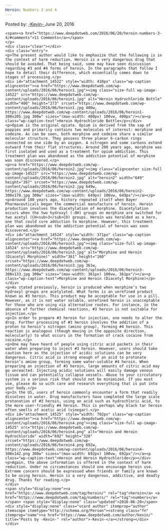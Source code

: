 ```yaml
---
Heroin: Numbers 3 and 4
---
```

<article class="post-listing post-14521 post type-post status-publish format-standard has-post-thumbnail hentry  tag-heroin tag-numbers">
    <div class="post-inner">
        <span>Posted by: <a href="https://www.deepdotweb.com/author/kevin/" title="">-Kevin- </a></span>
    <span>June 20, 2016</span>
    
    <span><a href="https://www.deepdotweb.com/2016/06/20/heroin-numbers-3-4/#comments">11 Comments</a></span>
    </p>
    <div class="clear"></div>
    <div class="entry">
    <p>The present author would like to emphasize that the following is in the context of harm reduction. Heroin is a very dangerous drug that should be avoided. That being said, some may have seen discussion regarding #3 and #4 forms of heroin. In the paragraphs that follow I hope to detail their difference, which essentially comes down to stages of processing.</p>
    <div id="attachment_14522" style="width: 410px" class="wp-caption aligncenter"><a href="https://www.deepdotweb.com/wp-content/uploads/2016/06/heroin1.jpg"><img class="size-full wp-image-14522" src="https://www.deepdotweb.com/wp-content/uploads/2016/06/heroin1.jpg" alt="Heroin Hydrochloride Bottle" width="400" height="273" srcset="https://www.deepdotweb.com/wp-content/uploads/2016/06/heroin1.jpg 400w, https://www.deepdotweb.com/wp-content/uploads/2016/06/heroin1-300x205.jpg 300w" sizes="(max-width: 400px) 100vw, 400px"/></a><p class="wp-caption-text">Heroin Hydrochloride Bottle</p></div>
    <p>Opium is the original opiate. Opium is derived from the sap of poppies and primarily contains two molecules of interest: morphine and codeine. As can be seen, both morphine and codeine share a similar molecular structure. They possess three planar 6-carbon rings connected on one side by an oxygen. A nitrogen and some carbons extend outward from their flat structures. Around 200 years ago, morphine was first isolated and used as a treatment for opium addiction. This treatment plan was abandoned as the addiction potential of morphine was soon discovered.</p>
    <p><a href="https://www.deepdotweb.com/wp-content/uploads/2016/06/heroin2.jpg"><img class="aligncenter size-full wp-image-14523" src="https://www.deepdotweb.com/wp-content/uploads/2016/06/heroin2.jpg" alt="heroin2" width="649" height="367" srcset="https://www.deepdotweb.com/wp-content/uploads/2016/06/heroin2.jpg 649w, https://www.deepdotweb.com/wp-content/uploads/2016/06/heroin2-300x170.jpg 300w" sizes="(max-width: 649px) 100vw, 649px"/></a></p>
    <p>Around 100 years ago, history repeated itself when Bayer Pharmaceuticals began the commercial manufacture of heroin. Heroin production involves the diacetylation of morphine. Diacetylation occurs when the two hydroxyl (-OH) groups on morphine are switched for two acetyl (CH<sub>3</sub>CO) groups. Heroin was heralded as a hero, one that could cure addiction to morphine. However, this treatment plan was abandoned as the addiction potential of heroin was soon discovered.</p>
    <div id="attachment_14524" style="width: 371px" class="wp-caption aligncenter"><a href="https://www.deepdotweb.com/wp-content/uploads/2016/06/heroin3.jpg"><img class="size-full wp-image-14524" src="https://www.deepdotweb.com/wp-content/uploads/2016/06/heroin3.jpg" alt="Morphine and Heroin (Diacetyl Morphine)" width="361" height="160" srcset="https://www.deepdotweb.com/wp-content/uploads/2016/06/heroin3.jpg 361w, https://www.deepdotweb.com/wp-content/uploads/2016/06/heroin3-300x133.jpg 300w" sizes="(max-width: 361px) 100vw, 361px"/></a><p class="wp-caption-text">Morphine and Heroin (Diacetyl Morphine)</p></div>
    <p>As stated previously, heroin is produced when morphine’s two hydroxyl groups are acetylated. What forms is an unrefined product known as #3 heroin. This product may be acceptable for use in a pill. However, as it is not water soluble, unrefined heroin is unacceptable for those who are using via alternative routes. For instance, in the absence of further chemical reactions, #3 heroin is not suitable for injection.</p>
    <p>In order to prepare #3 heroin for injection, one needs to alter the drug. Further processing of #3 heroin involves the addition of a proton to heroin’s nitrogen (amino group), forming #4 heroin. This reaction is analogous (though moving in the opposite direction, molecularly) to what occurs in the formation of crack cocaine from cocaine.</p>
    <p>One may have heard of people using citric acid packets in their water when preparing to inject #3 heroin. However, users should take caution here as the injection of acidic solutions can be very dangerous. Citric acid is strong enough of an acid to protonate heroin’s amine group, forming some water-soluble #4 heroin. When preparing an injection of #3 heroin, large amounts of citric acid may go unreacted. Injecting acidic solutions will easily damage venous tissue and can potentially collapse vessels. Abuse to your circulatory system is a serious risk that should not be minimized. If you must use, please do so with care and research everything that is put into your body.</p>
    <p>In the US, users of heroin commonly encounter a form that readily dissolves in water. Drug manufacturers have completed the large scale protonation of #3 heroin, using an acid such as hydrochloric acid, to the more user-friendly #4 heroin. This is perhaps why black tar heroin often smells of acetic acid (vinegar).</p>
    <div id="attachment_14525" style="width: 702px" class="wp-caption aligncenter"><a href="https://www.deepdotweb.com/wp-content/uploads/2016/06/heroin4.png"><img class="size-full wp-image-14525" src="https://www.deepdotweb.com/wp-content/uploads/2016/06/heroin4.png" alt="Heroin and Heroin Hydrochloride" width="692" height="328" srcset="https://www.deepdotweb.com/wp-content/uploads/2016/06/heroin4.png 692w, https://www.deepdotweb.com/wp-content/uploads/2016/06/heroin4-300x142.png 300w" sizes="(max-width: 692px) 100vw, 692px"/></a><p class="wp-caption-text">Heroin and Heroin Hydrochloride</p></div>
    <p>Again, the above information is offered in the context of harm reduction. Under no circumstances should one encourage heroin use. Extreme concern should be expressed when friends or family are known to be using heroin. Heroin is a very dangerous, addictive, and deadly drug. Thanks for reading.</p>
    </div>
    <span style="display:none"><a href="https://www.deepdotweb.com/tag/heroin/" rel="tag">heroin</a> <a href="https://www.deepdotweb.com/tag/numbers/" rel="tag">numbers</a></span> <span style="display:none" class="updated">2016-06-20</span>
    <div style="display:none" class="vcard author" itemprop="author" itemscope itemtype="http://schema.org/Person"><strong class="fn" itemprop="name"><a href="https://www.deepdotweb.com/author/kevin/" title="Posts by -Kevin-" rel="author">-Kevin-</a></strong></div>
    </div>
</article>

